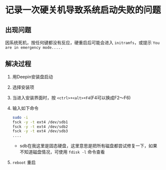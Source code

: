# 记录一次硬关机导致系统启动失败的问题

## 出现问题

因系统死机，按任何键都没有反应，硬重启后可能会进入 `initramfs`，或提示 `You are in emergency mode.....`

## 解决过程

1. 用Deepin安装盘启动
2. 选择安装项
3. 当进入安装界面时，按 `<ctrl>+<alt>+F4`(F4可以换成F2～F6)
4. 输入如下命令

    ```sh
    sudo -i
    fsck -y -t ext4 /dev/sdb1
    fsck -y -t ext4 /dev/sdb2
    fsck -y -t ext4 /dev/sdb3
    ....
    ````

    - sdb在我这里是固态硬盘，这里意思是把所有磁盘都尝试修复一下，如果不知道磁盘情况，可使用 `fdisk -l` 命令查看
5. `reboot` 重启